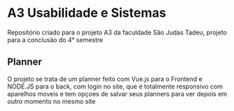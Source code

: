 # A3 Usabilidade e Sistemas
Repositório criado para o projeto A3 da faculdade São Judas Tadeu, projeto para a conclusão do 4° semestre

## Planner
O projeto se trata de um planner feito com Vue.js para o Frontend e NODE.JS para o back, com login no site, que é totalmente responsivo com aparelhos moveis e tem opçoes de salvar seus planners para ver depois em outro momento no mesmo site
